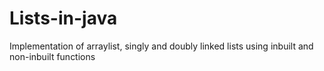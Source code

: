 # Lists-in-java
Implementation of arraylist, singly and doubly linked lists using inbuilt and non-inbuilt functions
